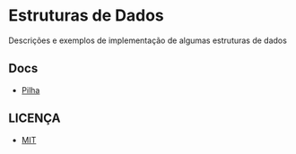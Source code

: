 # Estruturas de Dados

Descrições e exemplos de implementação de algumas estruturas de dados

## Docs

- [Pilha](stack.md)

## LICENÇA

- [MIT](LICENSE)

